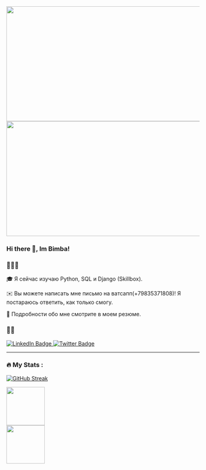 <div align="center">
  <img src="https://media.giphy.com/media/dWesBcTLavkZuG35MI/giphy.gif" width="600" height="300"/>
  <img src="https://media4.giphy.com/media/TilmLMmWrRYYHjLfub/giphy.gif?cid=790b7611beb2cc2dc7ac23840f0d46699b65b96b1cd95fa5&rid=giphy.gif&ct=g" width="600" height="300"/>
</div>

### Hi there 👋, Im Bimba!

### 👨🏻‍💻  

🎓 Я сейчас изучаю Python, SQL и Django (Skillbox).

✉️ Вы можете написать мне письмо на ватсапп(+79835371808)! Я постараюсь ответить, как только смогу.

📄 Подробности обо мне смотрите в моем резюме.

### 🤝🏻 

<div id="badges">
  <a href="https://vk.com/mr_odno_ekspresso">
    <img src="https://img.shields.io/badge/VK-blue?style=for-the-badge" alt="LinkedIn Badge"/>
  </a>
  <a href="https://t.me/Bambino_Da">
    <img src="https://img.shields.io/badge/Telegram-blue?style=for-the-badge&logo=telegram&logoColor=white" alt="Twitter Badge"/>
  </a>
</div>

---

### :fire: My Stats :

[![GitHub Streak](http://github-readme-streak-stats.herokuapp.com?user=DalaevBC&theme=dark&background=000000)](https://git.io/streak-stats)

<div id="header" align="left">
  <img src="https://media.giphy.com/media/M9gbBd9nbDrOTu1Mqx/giphy.gif" width="100"/>
</div>
<div id="header" align="left">
  <img src="https://media.giphy.com/media/KAq5w47R9rmTuvWOWa/giphy.gif" width="100"/>
</div>
<!--

**DalaevBC/DalaevBC** is a ✨ _special_ ✨ repository because its `README.md` (this file) appears on your GitHub profile.
